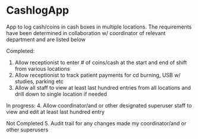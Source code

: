 # CashlogApp
App to log cash/coins in cash boxes in multiple locations. The requirements have been determined in collaboration w/
coordinator of relevant department and are listed below

Completed:
1. Allow receptionist to enter # of coins/cash at the start and end of shift from various locations 
2. Allow receptionist to track patient payments for cd burning, USB w/ studies, parking etc
3. Allow all staff to view at least last hundred entries from all locations and drill down to single location if needed

In progress:
4. Allow coordinator/and or other designated superuser staff to view and edit at least last hundred entry

Not Completed
5. Audit trail for any changes made my coordinator/and or other superusers
